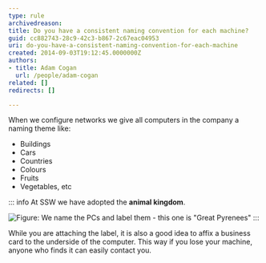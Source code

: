 ```yaml
---
type: rule
archivedreason: 
title: Do you have a consistent naming convention for each machine?
guid: cc882743-28c9-42c3-b867-2c67eac04953
uri: do-you-have-a-consistent-naming-convention-for-each-machine
created: 2014-09-03T19:12:45.0000000Z
authors:
- title: Adam Cogan
  url: /people/adam-cogan
related: []
redirects: []

---
```


When we configure networks we give all computers in the company a naming theme like:
- Buildings
- Cars
- Countries
- Colours
- Fruits
- Vegetables, etc

<!--endintro-->

::: info
At SSW we have adopted the **animal kingdom**.

![Figure: We name the PCs and label them - this one is "Great Pyrenees"](SSW-computer-Great-Pyrenees.jpeg)
:::

While you are attaching the label, it is also a good idea to affix a business card to the underside of the computer. This way if you lose your machine, anyone who finds it can easily contact you.
